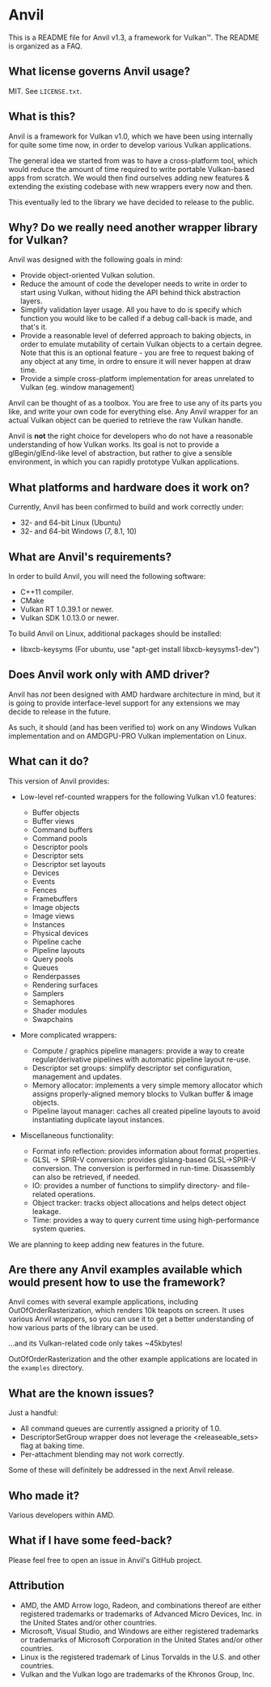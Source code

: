 # Anvil

This is a README file for Anvil v1.3, a framework for Vulkan&trade;.
The README is organized as a FAQ.

What license governs Anvil usage?
------
MIT. See `LICENSE.txt`.

What is this?
------
Anvil is a framework for Vulkan v1.0, which we have been using internally for
quite some time now, in order to develop various Vulkan applications.

The general idea we started from was to have a cross-platform tool, which would
reduce the amount of time required to write portable Vulkan-based apps from
scratch. We would then find ourselves adding new features & extending the
existing codebase with new wrappers every now and then.

This eventually led to the library we have decided to release to the public.

Why? Do we really need another wrapper library for Vulkan?
------
Anvil was designed with the following goals in mind:

- Provide object-oriented Vulkan solution.
- Reduce the amount of code the developer needs to write in order to start
  using Vulkan, without hiding the API behind thick abstraction layers.
- Simplify validation layer usage. All you have to do is specify which function
  you would like to be called if a debug call-back is made, and that's it.
- Provide a reasonable level of deferred approach to baking objects, in order
  to emulate mutability of certain Vulkan objects to a certain degree. Note
  that this is an optional feature - you are free to request baking of any
  object at any time, in ordre to ensure it will never happen at draw time.
- Provide a simple cross-platform implementation for areas unrelated to Vulkan
  (eg. window management)

Anvil can be thought of as a toolbox. You are free to use any of its parts you
like,  and write your own code for everything else. Any Anvil wrapper for an
actual Vulkan object can be queried to retrieve the raw Vulkan handle.

Anvil is **not** the right choice for developers who do not have a reasonable
understanding of how Vulkan works. Its goal is not to provide a glBegin/glEnd-like
level of abstraction, but rather to give a sensible environment,
in which you can rapidly prototype Vulkan applications.

What platforms and hardware does it work on?
------
Currently, Anvil has been confirmed to build and work correctly under:
- 32- and 64-bit Linux   (Ubuntu)
- 32- and 64-bit Windows (7, 8.1, 10)

What are Anvil's requirements?
------
In order to build Anvil, you will need the following software:
- C++11 compiler.
- CMake
- Vulkan RT 1.0.39.1 or newer.
- Vulkan SDK 1.0.13.0 or newer.

To build Anvil on Linux, additional packages should be installed:
- libxcb-keysyms (For ubuntu, use "apt-get install libxcb-keysyms1-dev")

Does Anvil work only with AMD driver?
------
Anvil has *not* been designed with AMD hardware architecture in mind, but it
is going to provide interface-level support for any extensions we may decide
to release in the future.

As such, it should (and has been verified to) work on any Windows Vulkan
implementation and on AMDGPU-PRO Vulkan implementation on Linux.

What can it do?
------
This version of Anvil provides:

*  Low-level ref-counted wrappers for the following Vulkan v1.0 features:
   - Buffer objects
   - Buffer views
   - Command buffers
   - Command pools
   - Descriptor pools
   - Descriptor sets
   - Descriptor set layouts
   - Devices
   - Events
   - Fences
   - Framebuffers
   - Image objects
   - Image views
   - Instances
   - Physical devices
   - Pipeline cache
   - Pipeline layouts
   - Query pools
   - Queues
   - Renderpasses
   - Rendering surfaces
   - Samplers
   - Semaphores
   - Shader modules
   - Swapchains

* More complicated wrappers:
   - Compute / graphics pipeline managers: provide a way to create regular/derivative pipelines with automatic pipeline layout re-use.
   - Descriptor set groups:                simplify descriptor set configuration, management and updates.
   - Memory allocator:                     implements a very simple memory allocator which assigns properly-aligned memory blocks to Vulkan buffer & image objects.
   - Pipeline layout manager:              caches all created pipeline layouts to avoid instantiating duplicate layout instances.

* Miscellaneous functionality:
   - Format info reflection:               provides information about format properties.
   - GLSL -> SPIR-V conversion:            provides glslang-based GLSL->SPIR-V conversion. The conversion is performed in run-time. Disassembly can also be retrieved, if needed.
   - IO:                                   provides a number of functions to simplify directory- and file-related operations.
   - Object tracker:                       tracks object allocations and helps detect object leakage.
   - Time:                                 provides a way to query current time using high-performance system queries.

We are planning to keep adding new features in the future.

Are there any Anvil examples available which would present how to use the framework?
------
Anvil comes with several example applications, including OutOfOrderRasterization,
which renders 10k teapots on screen. It uses various Anvil wrappers, so you can
use it to get a better understanding of how various parts of the library can be
used.

...and its Vulkan-related code only takes ~45kbytes!

OutOfOrderRasterization and the other example applications are located in the
`examples` directory.

What are the known issues?
------
Just a handful:
* All command queues are currently assigned a priority of 1.0.
* DescriptorSetGroup wrapper does not leverage the <releaseable_sets> flag at
  baking time.
* Per-attachment blending may not work correctly.

Some of these will definitely be addressed in the next Anvil release.

Who made it?
------
Various developers within AMD.

What if I have some feed-back?
------
Please feel free to open an issue in Anvil's GitHub project.

Attribution
-----------

* AMD, the AMD Arrow logo, Radeon, and combinations thereof are either registered trademarks or trademarks of Advanced Micro Devices, Inc. in the United States and/or other countries.
* Microsoft, Visual Studio, and Windows are either registered trademarks or trademarks of Microsoft Corporation in the United States and/or other countries.
* Linux is the registered trademark of Linus Torvalds in the U.S. and other countries.
* Vulkan and the Vulkan logo are trademarks of the Khronos Group, Inc.

